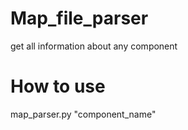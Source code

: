 # Map_file_parser

get all information about any component


# How to use

map_parser.py "component_name"
